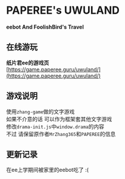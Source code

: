 # PAPEREE's UWULAND
**eebot And FoolishBird's Travel**


## 在线游玩
**纸片君ee的游戏页**  
[https://game.paperee.guru/uwuland/](https://game.paperee.guru/uwuland/)


## 游戏说明
使用`zhang-game`做的文字游戏  
如果不介意的话 可以作为框架套其他文字游戏  
修改`drama-init.js`中`window.drama`的内容  
不过 请保留原作者`MrZhang365`和`PAPEREE`的信息


## 更新记录
在ee上学期间被家里的eebot吃了 :(
